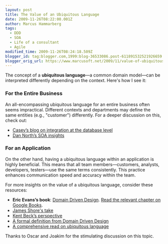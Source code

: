 ```yaml
---
layout: post
title: The Value of an Ubiquitous Language
date: 2009-11-26T08:22:00.001Z
author: Marcus Hammarberg
tags:
  - DDD
  - SOA
  - Life of a consultant
  - Agile
modified_time: 2009-11-26T08:24:18.509Z
blogger_id: tag:blogger.com,1999:blog-36533086.post-611891532521926659
blogger_orig_url: https://www.marcusoft.net/2009/11/value-of-ubiquitous-language.html
---
```


The concept of a **ubiquitous language**—a common domain model—can be interpreted differently depending on the context. Here's how I see it:

### For the Entire Business

An all-encompassing ubiquitous language for an entire business often seems impractical. Different contexts and departments may define the same entities (e.g., "customer") differently. For a deeper discussion on this, check out:

- [Casey’s blog on integration at the database level](http://devlicio.us/blogs/casey/archive/2009/05/14/commercial-suicide-integration-at-the-database-level.aspx)
- [Dan North’s SOA insights](http://dannorth.net/classic-soa)

### For an Application

On the other hand, having a ubiquitous language within an application is highly beneficial. This means that all team members—customers, analysts, developers, testers—use the same terms consistently. This practice enhances communication speed and accuracy within the team.

For more insights on the value of a ubiquitous language, consider these resources:

- **Eric Evans’s book**: [Domain Driven Design](http://www.amazon.com/Domain-Driven-Design-Tackling-Complexity-Software/dp/0321125215). [Read the relevant chapter on Google Books](http://www.google.com/books?id=7dlaMs0SECsC&lpg=PP1&dq=Domain%20Driven%20Design&hl=sv&pg=PA24#v=onepage&q=&f=false).
- [James Shore's take](http://jamesshore.com/Agile-Book/ubiquitous_language.html)
- [Kent Beck’s perspective](http://jamesshore.com/Blog/That-Funky-Metaphor-Stuff.html)
- [A formal definition from Domain Driven Design](http://domaindrivendesign.org/node/132)
- [A comprehensive read on ubiquitous language](http://fragmental.tw/2009/08/21/ubiquitous-language-tiny-types-and-responsibility/)

Thanks to Oscar and Joakim for the stimulating discussion on this topic.
